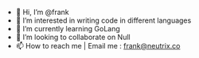 - 👋 Hi, I’m @frank
- 👀 I’m interested in writing code in different languages
- 🌱 I’m currently learning GoLang
- 💞️ I’m looking to collaborate on Null
- 📫 How to reach me | Email me : frank@neutrix.co

<!---
rootmap/rootmap is a ✨ special ✨ repository because its `README.md` (this file) appears on your GitHub profile.
You can click the Preview link to take a look at your changes.
--->
